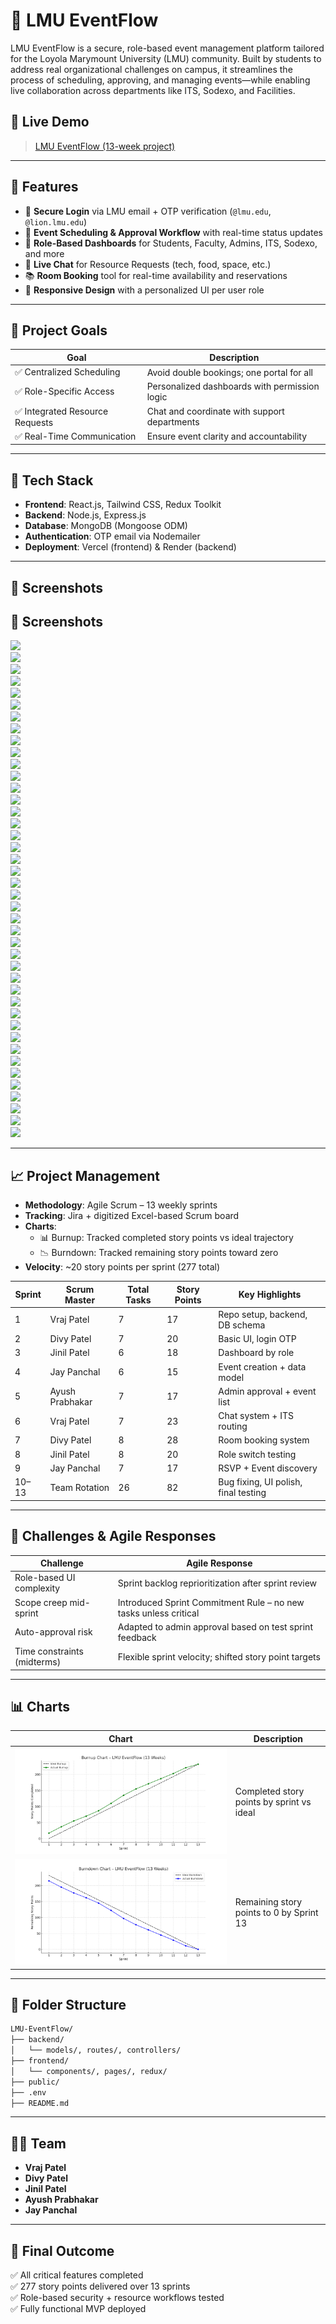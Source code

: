 
# 📅 LMU EventFlow

LMU EventFlow is a secure, role-based event management platform tailored for the Loyola Marymount University (LMU) community. Built by students to address real organizational challenges on campus, it streamlines the process of scheduling, approving, and managing events—while enabling live collaboration across departments like ITS, Sodexo, and Facilities.

## 🚀 Live Demo

> [LMU EventFlow (13-week project)](https://lmu-eventflow.vercel.app/)

---

## 📌 Features

- 🔐 **Secure Login** via LMU email + OTP verification (`@lmu.edu`, `@lion.lmu.edu`)
- 📆 **Event Scheduling & Approval Workflow** with real-time status updates
- 👥 **Role-Based Dashboards** for Students, Faculty, Admins, ITS, Sodexo, and more
- 💬 **Live Chat** for Resource Requests (tech, food, space, etc.)
- 📚 **Room Booking** tool for real-time availability and reservations
- 📲 **Responsive Design** with a personalized UI per user role

---

## 🎯 Project Goals

| Goal | Description |
|------|-------------|
| ✅ Centralized Scheduling | Avoid double bookings; one portal for all |
| ✅ Role-Specific Access | Personalized dashboards with permission logic |
| ✅ Integrated Resource Requests | Chat and coordinate with support departments |
| ✅ Real-Time Communication | Ensure event clarity and accountability |

---

## 🧩 Tech Stack

- **Frontend**: React.js, Tailwind CSS, Redux Toolkit  
- **Backend**: Node.js, Express.js  
- **Database**: MongoDB (Mongoose ODM)  
- **Authentication**: OTP email via Nodemailer  
- **Deployment**: Vercel (frontend) & Render (backend)

---

## 📸 Screenshots
## 📸 Screenshots

![](screenshots/Screenshot%20%282%29.png)  
![](screenshots/Screenshot%20%283%29.png)  
![](screenshots/Screenshot%20%284%29.png)  
![](screenshots/Screenshot%20%285%29.png)  
![](screenshots/Screenshot%20%286%29.png)  
![](screenshots/Screenshot%20%287%29.png)  
![](screenshots/Screenshot%20%288%29.png)  
![](screenshots/Screenshot%20%289%29.png)  
![](screenshots/Screenshot%20%2810%29.png)  
![](screenshots/Screenshot%20%2811%29.png)  
![](screenshots/Screenshot%20%2812%29.png)  
![](screenshots/Screenshot%20%2813%29.png)  
![](screenshots/Screenshot%20%2814%29.png)  
![](screenshots/Screenshot%20%2815%29.png)  
![](screenshots/Screenshot%20%2816%29.png)  
![](screenshots/Screenshot%20%2817%29.png)  
![](screenshots/Screenshot%20%2818%29.png)  
![](screenshots/Screenshot%20%2819%29.png)  
![](screenshots/Screenshot%20%2820%29.png)  
![](screenshots/Screenshot%20%2821%29.png)  
![](screenshots/Screenshot%20%2822%29.png)  
![](screenshots/Screenshot%20%2823%29.png)  
![](screenshots/Screenshot%20%2824%29.png)  
![](screenshots/Screenshot%20%2825%29.png)  
![](screenshots/Screenshot%20%2826%29.png)  
![](screenshots/Screenshot%20%2827%29.png)  
![](screenshots/Screenshot%20%2828%29.png)  
![](screenshots/Screenshot%20%2829%29.png)  
![](screenshots/Screenshot%20%2830%29.png)  
![](screenshots/Screenshot%20%2831%29.png)  
![](screenshots/Screenshot%20%2832%29.png)  
![](screenshots/Screenshot%20%2833%29.png)  
![](screenshots/Screenshot%20%2834%29.png)  
![](screenshots/Screenshot%20%2835%29.png)  
![](screenshots/Screenshot%20%2836%29.png)  
![](screenshots/Screenshot%20%2837%29.png)  
![](screenshots/Screenshot%20%2838%29.png)  
![](screenshots/Screenshot%20%2839%29.png)  
![](screenshots/Screenshot%20%2840%29.png)  
![](screenshots/Screenshot%20%2841%29.png)  
![](screenshots/Screenshot%20%2842%29.png)  
![](screenshots/Screenshot%20%2843%29.png)

---

## 📈 Project Management

- **Methodology**: Agile Scrum – 13 weekly sprints
- **Tracking**: Jira + digitized Excel-based Scrum board
- **Charts**: 
  - 📊 Burnup: Tracked completed story points vs ideal trajectory
  - 📉 Burndown: Tracked remaining story points toward zero
- **Velocity**: ~20 story points per sprint (277 total)

| Sprint | Scrum Master | Total Tasks | Story Points | Key Highlights |
|--------|---------------|-------------|--------------|----------------|
| 1 | Vraj Patel | 7 | 17 | Repo setup, backend, DB schema |
| 2 | Divy Patel | 7 | 20 | Basic UI, login OTP |
| 3 | Jinil Patel | 6 | 18 | Dashboard by role |
| 4 | Jay Panchal | 6 | 15 | Event creation + data model |
| 5 | Ayush Prabhakar | 7 | 17 | Admin approval + event list |
| 6 | Vraj Patel | 7 | 23 | Chat system + ITS routing |
| 7 | Divy Patel | 8 | 28 | Room booking system |
| 8 | Jinil Patel | 8 | 20 | Role switch testing |
| 9 | Jay Panchal | 7 | 17 | RSVP + Event discovery |
| 10–13 | Team Rotation | 26 | 82 | Bug fixing, UI polish, final testing |

---

## 🔄 Challenges & Agile Responses

| Challenge | Agile Response |
|----------|----------------|
| Role-based UI complexity | Sprint backlog reprioritization after sprint review |
| Scope creep mid-sprint | Introduced Sprint Commitment Rule – no new tasks unless critical |
| Auto-approval risk | Adapted to admin approval based on test sprint feedback |
| Time constraints (midterms) | Flexible sprint velocity; shifted story point targets |

---

## 📊 Charts

| Chart | Description |
|-------|-------------|
| ![Burnup Chart](Burn-Up%20Chart.png) | Completed story points by sprint vs ideal |
| ![Burndown Chart](Burn-Down%20Chart.png) | Remaining story points to 0 by Sprint 13 |

---

## 📂 Folder Structure

```bash
LMU-EventFlow/
├── backend/
│   └── models/, routes/, controllers/
├── frontend/
│   └── components/, pages/, redux/
├── public/
├── .env
├── README.md
```

---

## 🙋‍♂️ Team

- **Vraj Patel** 
- **Divy Patel** 
- **Jinil Patel** 
- **Ayush Prabhakar** 
- **Jay Panchal** 

---

## 🏁 Final Outcome

✅ All critical features completed  
✅ 277 story points delivered over 13 sprints  
✅ Role-based security + resource workflows tested  
✅ Fully functional MVP deployed  
